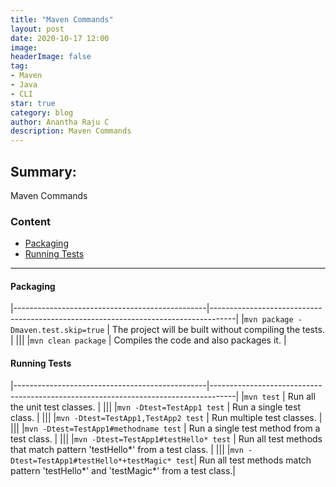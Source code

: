 ```yaml
---
title: "Maven Commands"
layout: post
date: 2020-10-17 12:00
image: 
headerImage: false
tag:
- Maven
- Java
- CLI
star: true
category: blog
author: Anantha Raju C
description: Maven Commands
---
```


## Summary:

Maven Commands

### Content

- [Packaging](#packaging)
- [Running Tests](#running-tests)

---

#### Packaging

|------------------------------------------------|------------------------------------------------------------------------------------| 
|`mvn package -Dmaven.test.skip=true`            | The project will be built without compiling the tests.                             |
|||
|`mvn clean package`                             | Compiles the code and also packages it.                                            |

#### Running Tests

|------------------------------------------------|------------------------------------------------------------------------------------| 
|`mvn test`                                      | Run all the unit test classes.                                                     |
|||
|`mvn -Dtest=TestApp1 test`                      | Run a single test class.                                                           |
|||
|`mvn -Dtest=TestApp1,TestApp2 test`             | Run multiple test classes.                                                         |
|||
|`mvn -Dtest=TestApp1#methodname test`           | Run a single test method from a test class.                                        |
|||
|`mvn -Dtest=TestApp1#testHello* test`           | Run all test methods that match pattern 'testHello*' from a test class.            |
|||
|`mvn -Dtest=TestApp1#testHello*+testMagic* test`| Run all test methods match pattern 'testHello*' and 'testMagic*' from a test class.|


